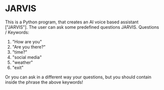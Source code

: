 # JARVIS
This is a Python program, that creates an AI voice based assistant ["JARVIS"].
The user can ask some predefined questions JARVIS.
Questions / Keywords:
1. "How are you"
2. "Are you there?"
3. "time?"
4. "social media"
5. "weather"
6. "exit"

Or you can ask in a different way your questions, but you should contain inside the phrase the above keywords!
